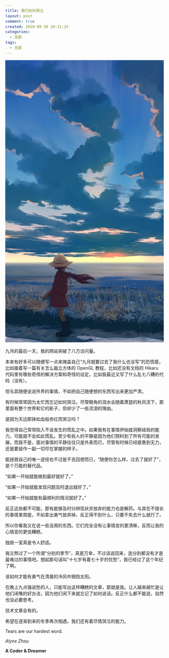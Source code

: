 ```yaml
---
title: 我们如何哭泣
layout: post
comment: true
created: 2018-09-30 20:31:33
categories:
  - 无题
tags:
  - 无题
---
```

![](./1.jpg)

九月的最后一天，我的网站突破了八万访问量。

本来有好多可以随便写一点来掩盖自己“九月就要过去了我什么也没写”的恐慌感，比如接着写一篇有关怎么画立方体的 OpenGL 教程，比如还没有文档的 Hikaru 代码里有哪些奇怪的解决方案和奇怪的设定，比如我最近又写了什么乱七八糟的代码（没有）。

但与其随便说说外界的事情，不如把自己随便想的东西写出来更加严肃。

<!--more-->

有时候常常因为太忙而忘记如何哭泣。尽管眼角的泪水会随着萧瑟的秋风流下，那里面有整个世界和它的影子，但却少了一些流泪的理由。

是因为天边那抹如血般赤红而哭泣吗？

我觉得自己常常陷入不该发生的慌乱之中。如果我有在事情伊始就洞察结局的能力，可能就不会如此慌乱。至少有些人的平静是因为他们预料到了所有可能的发展，而我不是，面对事情的平静往往只是外表而已，尽管有时候已经疲惫到无力，还是要装作一副一切尽在掌握的样子。

能拯救自己的唯一途径也不过是不去回想而已，“随便你怎么样，过去了就好了”，是个万能的替代品。

“如果一开始就能做到最好就好了。”

“如果一开始就能发现问题及时退出就好了。”

“如果一开始就能有最顺利的情况就好了。”

反正这些都不可能，那有能够及时分辨现状并放弃的能力也是解药。与其在不擅长的事情里周旋，不如拿出勇气放弃掉，反正得不到什么，只要不失去什么就行了。

所以你看我又在说一些没用的东西。它们完全没有让事情变的更清晰，反而让我的心情变的更佳糟糕。

独居一室真是令人舒适。

我又熬过了一个所谓“分别的季节”，真是万幸，不过话说回来，连分别都没有才是最难过的事情吧。想起那句话叫“十七岁有着七十岁的忧愁”，我已经过了这个年纪了啊。

该如何才能有勇气在清晨的冷风中拥抱太阳。

在晚上九点强说愁的人，只能写出这样糟糕的文章，那就是我。让人越来越忙是让他们闭嘴的好办法，因为他们闲下来就忘记了如何说话。反正什么都不能说，自然也没必要思考。

技术文章会有的。

希望在逐渐到来的冬季再次相遇，我们还有着尽情哭泣的能力。

Tears are our hardest word.

*Alynx Zhou*

**A Coder & Dreamer**
